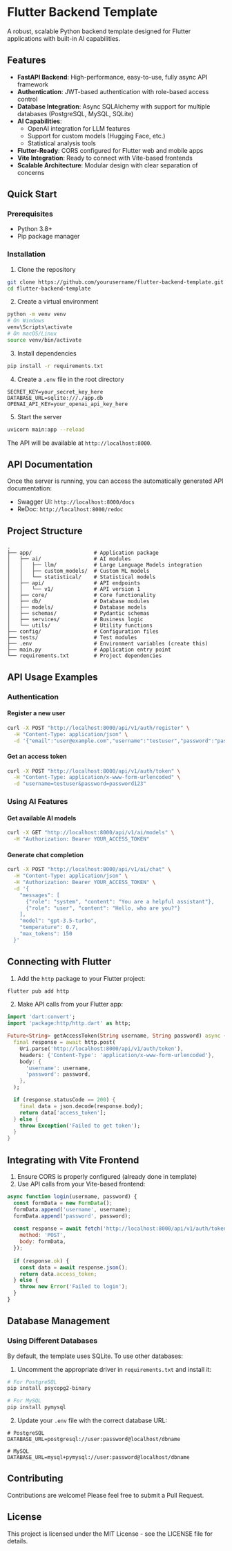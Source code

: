 # Flutter Backend Template

A robust, scalable Python backend template designed for Flutter applications with built-in AI capabilities.

## Features

- **FastAPI Backend**: High-performance, easy-to-use, fully async API framework
- **Authentication**: JWT-based authentication with role-based access control
- **Database Integration**: Async SQLAlchemy with support for multiple databases (PostgreSQL, MySQL, SQLite)
- **AI Capabilities**: 
  - OpenAI integration for LLM features
  - Support for custom models (Hugging Face, etc.)
  - Statistical analysis tools
- **Flutter-Ready**: CORS configured for Flutter web and mobile apps
- **Vite Integration**: Ready to connect with Vite-based frontends
- **Scalable Architecture**: Modular design with clear separation of concerns

## Quick Start

### Prerequisites

- Python 3.8+
- Pip package manager

### Installation

1. Clone the repository

```bash
git clone https://github.com/yourusername/flutter-backend-template.git
cd flutter-backend-template
```

2. Create a virtual environment

```bash
python -m venv venv
# On Windows
venv\Scripts\activate
# On macOS/Linux
source venv/bin/activate
```

3. Install dependencies

```bash
pip install -r requirements.txt
```

4. Create a `.env` file in the root directory

```
SECRET_KEY=your_secret_key_here
DATABASE_URL=sqlite:///./app.db
OPENAI_API_KEY=your_openai_api_key_here
```

5. Start the server

```bash
uvicorn main:app --reload
```

The API will be available at `http://localhost:8000`.

## API Documentation

Once the server is running, you can access the automatically generated API documentation:

- Swagger UI: `http://localhost:8000/docs`
- ReDoc: `http://localhost:8000/redoc`

## Project Structure

```
.
├── app/                    # Application package
│   ├── ai/                 # AI modules
│   │   ├── llm/            # Large Language Models integration
│   │   ├── custom_models/  # Custom ML models
│   │   └── statistical/    # Statistical models
│   ├── api/                # API endpoints
│   │   └── v1/             # API version 1
│   ├── core/               # Core functionality
│   ├── db/                 # Database modules
│   ├── models/             # Database models
│   ├── schemas/            # Pydantic schemas
│   ├── services/           # Business logic
│   └── utils/              # Utility functions
├── config/                 # Configuration files
├── tests/                  # Test modules
├── .env                    # Environment variables (create this)
├── main.py                 # Application entry point
└── requirements.txt        # Project dependencies
```

## API Usage Examples

### Authentication

#### Register a new user

```bash
curl -X POST "http://localhost:8000/api/v1/auth/register" \
  -H "Content-Type: application/json" \
  -d '{"email":"user@example.com","username":"testuser","password":"password123","full_name":"Test User"}'
```

#### Get an access token

```bash
curl -X POST "http://localhost:8000/api/v1/auth/token" \
  -H "Content-Type: application/x-www-form-urlencoded" \
  -d "username=testuser&password=password123"
```

### Using AI Features

#### Get available AI models

```bash
curl -X GET "http://localhost:8000/api/v1/ai/models" \
  -H "Authorization: Bearer YOUR_ACCESS_TOKEN"
```

#### Generate chat completion

```bash
curl -X POST "http://localhost:8000/api/v1/ai/chat" \
  -H "Content-Type: application/json" \
  -H "Authorization: Bearer YOUR_ACCESS_TOKEN" \
  -d '{
    "messages": [
      {"role": "system", "content": "You are a helpful assistant"},
      {"role": "user", "content": "Hello, who are you?"}
    ],
    "model": "gpt-3.5-turbo",
    "temperature": 0.7,
    "max_tokens": 150
  }'
```

## Connecting with Flutter

1. Add the `http` package to your Flutter project:

```bash
flutter pub add http
```

2. Make API calls from your Flutter app:

```dart
import 'dart:convert';
import 'package:http/http.dart' as http;

Future<String> getAccessToken(String username, String password) async {
  final response = await http.post(
    Uri.parse('http://localhost:8000/api/v1/auth/token'),
    headers: {'Content-Type': 'application/x-www-form-urlencoded'},
    body: {
      'username': username,
      'password': password,
    },
  );

  if (response.statusCode == 200) {
    final data = json.decode(response.body);
    return data['access_token'];
  } else {
    throw Exception('Failed to get token');
  }
}
```

## Integrating with Vite Frontend

1. Ensure CORS is properly configured (already done in template)
2. Use API calls from your Vite-based frontend:

```javascript
async function login(username, password) {
  const formData = new FormData();
  formData.append('username', username);
  formData.append('password', password);
  
  const response = await fetch('http://localhost:8000/api/v1/auth/token', {
    method: 'POST',
    body: formData,
  });
  
  if (response.ok) {
    const data = await response.json();
    return data.access_token;
  } else {
    throw new Error('Failed to login');
  }
}
```

## Database Management

### Using Different Databases

By default, the template uses SQLite. To use other databases:

1. Uncomment the appropriate driver in `requirements.txt` and install it:
```bash
# For PostgreSQL
pip install psycopg2-binary

# For MySQL
pip install pymysql
```

2. Update your `.env` file with the correct database URL:
```
# PostgreSQL
DATABASE_URL=postgresql://user:password@localhost/dbname

# MySQL
DATABASE_URL=mysql+pymysql://user:password@localhost/dbname
```

## Contributing

Contributions are welcome! Please feel free to submit a Pull Request.

## License

This project is licensed under the MIT License - see the LICENSE file for details.